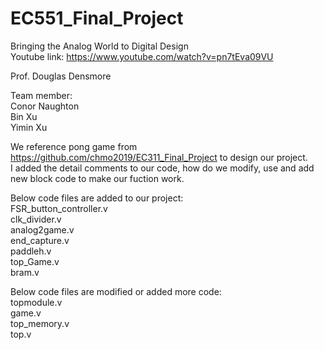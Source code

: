 # EC551_Final_Project

Bringing the Analog World to Digital Design<br /> 
Youtube link: https://www.youtube.com/watch?v=pn7tEva09VU<br /> 

Prof. Douglas Densmore

Team member:<br /> 
Conor Naughton<br /> 
Bin Xu<br />
Yimin Xu<br />


We reference pong game from https://github.com/chmo2019/EC311_Final_Project to design our project. <br />
I added the detail comments to our code, how do we modify, use and add new block code to make our fuction work.<br />

Below code files are added to our project:<br />
FSR_button_controller.v<br />
clk_divider.v<br />
analog2game.v<br />
end_capture.v<br />
paddleh.v<br />
top_Game.v<br />
bram.v<br />


Below code files are modified or added more code:<br />
topmodule.v<br />
game.v<br />
top_memory.v<br />
top.v<br />

